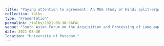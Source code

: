 ```yaml
---
title: "Paying attention to agreement: An MEG study of Hindi split-ergative agreement."
collection: talks
type: "Presentation"
permalink: /talks/2021-08-30-SAFAL
venue: "South Asian Forum on the Acquisition and Processing of Language 2."
date: 2021-08-30
location: "University of Potsdam."
---
```


